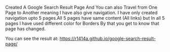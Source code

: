 Created A Google Search Result Page And You can also Travel from One Page to Another meaning I have also give navigation.
I have only created navigation upto 5 pages.All 5 pages have same content (All links) but In all 5 pages I have used different color for Borders By that you get to know 
that page has changed.

You can see the result at:
https://r1414a.github.io/google-search-result-page/
